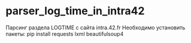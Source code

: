 # parser_log_time_in_intra42
Парсинг раздела LOGTIME с сайта intra.42.fr  Необходимо установить пакеты: pip install requests lxml beautifulsoup4
